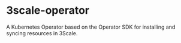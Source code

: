 # 3scale-operator

A Kubernetes Operator based on the Operator SDK for installing and syncing resources in 3Scale.
